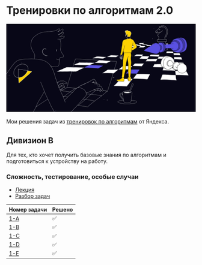 # Тренировки по алгоритмам 2.0

![logo](images/logo.jpeg)

Мои решения задач из [тренировок по алгоритмам](https://yandex.ru/yaintern/algorithm-training) от Яндекса.

## Дивизион B

Для тех, кто хочет получить базовые знания по алгоритмам и подготовиться к устройству на работу.

### Сложность, тестирование, особые случаи

- [Лекция](https://youtu.be/QLhqYNsPIVo)
- [Разбор задач](https://youtu.be/WZgl1GW3lMA)

| Номер задачи | Решено |
|---|---|
| [1-A](/Division_B/Homework_1/A.py) | ✅ |
| [1-B](/Division_B/Homework_1/B.py) | ✅ |
| [1-C](/Division_B/Homework_1/C.py) | ✅ |
| [1-D](/Division_B/Homework_1/D.py) | ✅ |
| [1-E](/Division_B/Homework_1/E.py) | ✅ |